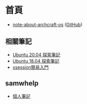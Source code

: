 
# 首頁

* [note-about-archcraft-os](https://samwhelp.github.io/note-about-archcraft-os/) ([GitHub](https://github.com/samwhelp/note-about-archcraft-os))


## 相關筆記

* [Ubuntu 20.04 探索筆記](https://samwhelp.github.io/note-ubuntu-20.04/)
* [Ubuntu 18.04 探索筆記](https://samwhelp.github.io/note-ubuntu-18.04/)
* [xsession簡易入門](https://samwhelp.github.io/note-about-xsession/)


## samwhelp

* [個人筆記](https://samwhelp.github.io/book/)
